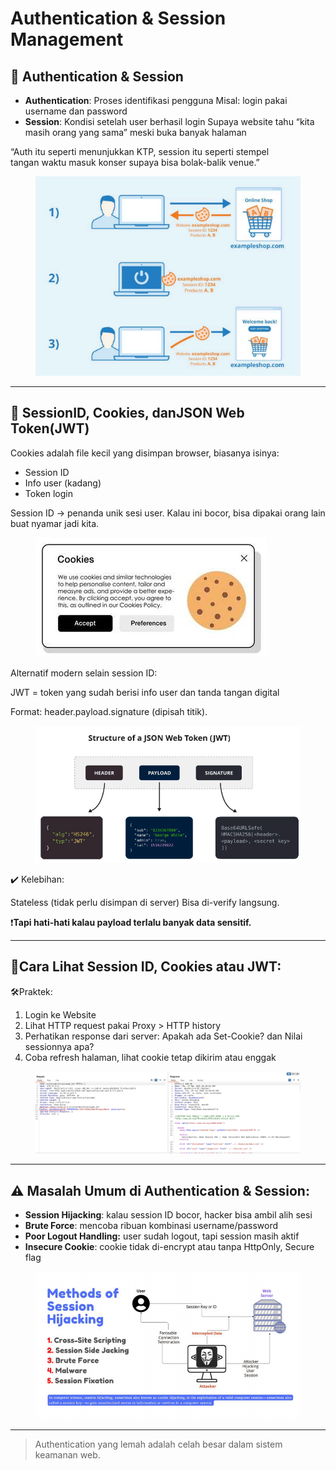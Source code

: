 # Authentication & Session Management

## 🔐 Authentication & Session

* **Authentication**: Proses
  &#x20;identifikasi pengguna
  &#x20;Misal: login pakai username
  &#x20;dan password
* **Session**: Kondisi
  &#x20;setelah user berhasil
  &#x20;login
  &#x20;Supaya website tahu “kita
  &#x20;masih orang yang sama”
  &#x20;meski buka banyak halaman

“Auth itu seperti menunjukkan KTP, session itu seperti stempel
\
tangan waktu masuk konser supaya bisa bolak-balik venue.”

<figure><img src=".gitbook/assets/Screenshot 2025-07-01 093248.png" alt=""><figcaption></figcaption></figure>

***

## 🍪 SessionID, Cookies, danJSON Web Token(JWT)

Cookies adalah file kecil yang disimpan browser, biasanya isinya:

* Session ID
* Info user (kadang)
* Token login

Session ID → penanda unik sesi user. Kalau ini bocor, bisa dipakai orang lain buat nyamar jadi kita.

<figure><img src=".gitbook/assets/image (2) (1).png" alt=""><figcaption></figcaption></figure>

Alternatif modern selain session ID:

JWT = token yang sudah berisi info user dan tanda tangan digital
&#x20;

Format: header.payload.signature (dipisah titik).

<figure><img src=".gitbook/assets/Screenshot 2025-07-01 094333.png" alt=""><figcaption></figcaption></figure>

✔️ Kelebihan:

Stateless (tidak perlu disimpan di server)
&#x20;Bisa di-verify langsung.

❗**Tapi hati-hati kalau payload terlalu banyak data sensitif.**

***

## 🔎Cara Lihat Session ID, Cookies atau JWT:

🛠Praktek:&#x20;

1. Login ke Website
2. Lihat HTTP request pakai Proxy > HTTP history
3. Perhatikan response dari server:  Apakah ada Set-Cookie? dan Nilai sessionnya apa?
4. Coba refresh halaman, lihat cookie tetap dikirim atau enggak

<figure><img src=".gitbook/assets/image (3) (1).png" alt=""><figcaption></figcaption></figure>

***

## ⚠️ Masalah Umum di Authentication & Session:

* **Session Hijacking**: kalau session ID bocor, hacker bisa ambil alih sesi
* **Brute Force**: mencoba ribuan kombinasi username/password
* **Poor Logout Handling:** user sudah logout, tapi session masih aktif
* **Insecure Cookie**: cookie tidak di-encrypt atau tanpa HttpOnly, Secure flag

<figure><img src=".gitbook/assets/Screenshot 2025-07-01 095959.png" alt=""><figcaption></figcaption></figure>

***

> Authentication yang lemah adalah celah besar dalam sistem keamanan web.

